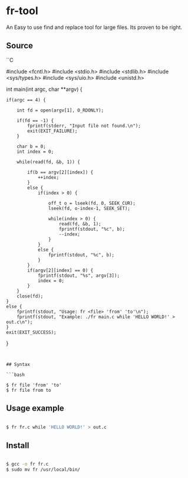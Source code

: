 # fr-tool

An Easy to use find and replace tool for large files.
Its proven to be right.

## Source

``C

#include <fcntl.h>
#include <stdio.h>
#include <stdlib.h>
#include <sys/types.h>
#include <sys/uio.h>
#include <unistd.h>

int main(int argc, char **argv) {

    if(argc == 4) {

        int fd = open(argv[1], O_RDONLY);

        if(fd == -1) {
            fprintf(stderr, "Input file not found.\n");
            exit(EXIT_FAILURE);
        }

        char b = 0;
        int index = 0;

        while(read(fd, &b, 1)) {

            if(b == argv[2][index]) {
                ++index;
            }
            else {
                if(index > 0) {

                    off_t o = lseek(fd, 0, SEEK_CUR);
                    lseek(fd, o-index-1, SEEK_SET);
                    
                    while(index > 0) {
                        read(fd, &b, 1);
                        fprintf(stdout, "%c", b);
                        --index;
                    }
                }
                else {
                    fprintf(stdout, "%c", b);
                }
            }
            if(argv[2][index] == 0) {
                fprintf(stdout, "%s", argv[3]);
                index = 0;
            }
        }
        close(fd);
    }
    else {
        fprintf(stdout, "Usage: fr <file> 'from' 'to'\n");
        fprintf(stdout, "Example: ./fr main.c while 'HELLO WORLD!' > out.c\n");
    }
    exit(EXIT_SUCCESS);
}

```


## Syntax

```bash

$ fr file 'from' 'to'
$ fr file from to

```

## Usage example

```bash

$ fr fr.c while 'HELLO WORLD!' > out.c

```

## Install

```bash

$ gcc -o fr fr.c
$ sudo mv fr /usr/local/bin/

```

